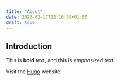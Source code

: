 ```yaml
---
title: "About"
date: 2023-02-17T22:16:39+01:00
draft: true
---
```


## Introduction

This is **bold** text, and this is *emphasized* text.

Visit the [Hugo](https://gohugo.io) website!
